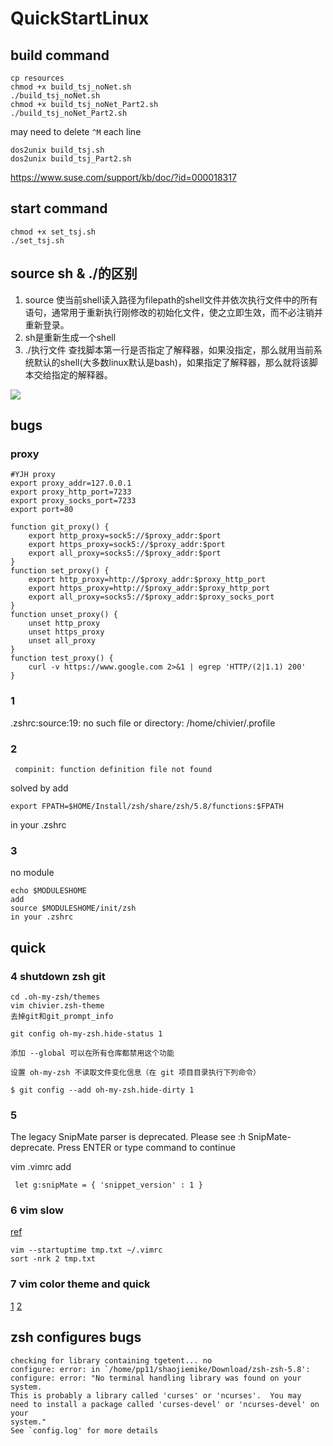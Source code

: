 ﻿# QuickStartLinux

## build command
```
cp resources
chmod +x build_tsj_noNet.sh
./build_tsj_noNet.sh
chmod +x build_tsj_noNet_Part2.sh
./build_tsj_noNet_Part2.sh
```
may need to delete `^M` each line
```
dos2unix build_tsj.sh
dos2unix build_tsj_Part2.sh
```

https://www.suse.com/support/kb/doc/?id=000018317
## start command

```shell
chmod +x set_tsj.sh
./set_tsj.sh
```

## source sh & ./的区别
1. source 使当前shell读入路径为filepath的shell文件并依次执行文件中的所有语句，通常用于重新执行刚修改的初始化文件，使之立即生效，而不必注销并重新登录。
2. sh是重新生成一个shell
3. ./执行文件 查找脚本第一行是否指定了解释器，如果没指定，那么就用当前系统默认的shell(大多数linux默认是bash)，如果指定了解释器，那么就将该脚本交给指定的解释器。

![](https://shaojiemike.oss-cn-hangzhou.aliyuncs.com/img/20171008171636909.png)

## bugs
### proxy
```
#YJH proxy
export proxy_addr=127.0.0.1
export proxy_http_port=7233
export proxy_socks_port=7233
export port=80

function git_proxy() {
    export http_proxy=sock5://$proxy_addr:$port
    export https_proxy=sock5://$proxy_addr:$port
    export all_proxy=socks5://$proxy_addr:$port
}
function set_proxy() {
    export http_proxy=http://$proxy_addr:$proxy_http_port
    export https_proxy=http://$proxy_addr:$proxy_http_port
    export all_proxy=socks5://$proxy_addr:$proxy_socks_port
}
function unset_proxy() {
    unset http_proxy
    unset https_proxy
    unset all_proxy
}
function test_proxy() {
    curl -v https://www.google.com 2>&1 | egrep 'HTTP/(2|1.1) 200'
}
```

### 1
.zshrc:source:19: no such file or directory: /home/chivier/.profile

### 2
```
 compinit: function definition file not found
```
solved by
add 
```
export FPATH=$HOME/Install/zsh/share/zsh/5.8/functions:$FPATH 
```
in your .zshrc
### 3
no module
```
echo $MODULESHOME
add
source $MODULESHOME/init/zsh
in your .zshrc
```
## quick
### 4 shutdown zsh git
```
cd .oh-my-zsh/themes
vim chivier.zsh-theme
去掉git和git_prompt_info
```
```
git config oh-my-zsh.hide-status 1

添加 --global 可以在所有仓库都禁用这个功能

设置 oh-my-zsh 不读取文件变化信息（在 git 项目目录执行下列命令）

$ git config --add oh-my-zsh.hide-dirty 1
```

### 5

The legacy SnipMate parser is deprecated. Please see :h SnipMate-deprecate.
Press ENTER or type command to continue

vim .vimrc
add
```
 let g:snipMate = { 'snippet_version' : 1 }
```

### 6 vim slow
[ref](https://blog.nowcoder.net/n/8042a45543e2453a8a933ce9fa764a7f)

```
vim --startuptime tmp.txt ~/.vimrc
sort -nrk 2 tmp.txt
```
### 7 vim color theme and quick
[1](https://linuxhint.com/best_vim_color_schemes/)
[2](https://github.com/rafi/awesome-vim-colorschemes)

## zsh configures bugs
```
checking for library containing tgetent... no
configure: error: in `/home/pp11/shaojiemike/Download/zsh-zsh-5.8':
configure: error: "No terminal handling library was found on your system.
This is probably a library called 'curses' or 'ncurses'.  You may
need to install a package called 'curses-devel' or 'ncurses-devel' on your
system."
See `config.log' for more details
```